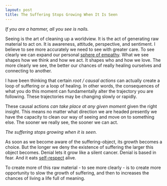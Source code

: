 ```yaml
---
layout: post
title: The Suffering Stops Growing When It Is Seen
---
```

_If you are a hammer, all you see is nails._

Seeing is the art of cleaning up a worldview. It is the act of 
generating raw material to act on. It is awareness, attitude, 
perspective, and sentiment. I believe to see more accurately we need to see with greater care. To see clearly we can expand our personal [sphere of empathy](http://www.kheper.net/topics/sentientism/moral_spheres.html). What we see shapes how we think and how we act. It shapes who and how we love. The more clearly we see, the better our chances of really healing ourselves and connecting to another.

I have been thinking that certain *root / causal actions* can actually create a loop of suffering or a loop of healing. In other words, the consequences of what you do this moment can fundamentally alter the trajectory you are following. These trajectories may be changing slowly or rapidly. 

These causal actions *can take place at any given moment* given the right insight. This means no matter what direction we are headed presently we have the capacity to clean our way of seeing and move on to something else. The sooner we really see, the sooner we can act.

_The suffering stops growing when it is seen._

As soon as we become aware of the suffering-object, its growth becomes a choice. But the longer we deny the existence of suffering the larger this object becomes. Denial lets it grow like a silent cancer. Denial is based in fear. And it eats 
[self-respect](http://www.brainpickings.org/index.php/2012/05/21/joan-didion-on-self-respect/) alive. 

To create more of this raw material - to see more clearly - is to create more opportunity to slow the growth of suffering, and then to increases the chances of living a life full of meaning.
